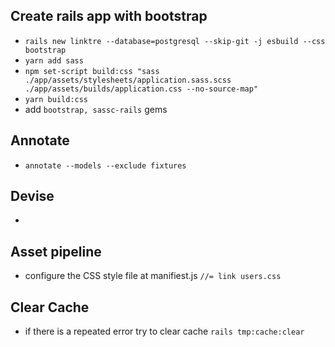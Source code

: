 ## Create rails app with bootstrap 
- `rails new linktre --database=postgresql --skip-git -j esbuild --css bootstrap`  
- `yarn add sass` 
- `npm set-script build:css "sass ./app/assets/stylesheets/application.sass.scss ./app/assets/builds/application.css --no-source-map"` 
- `yarn build:css` 
- add `bootstrap, sassc-rails` gems 

## Annotate 
- `annotate --models --exclude fixtures` 


## Devise  
- 


## Asset pipeline  
- configure the CSS style file at manifiest.js `//= link users.css` 


## Clear Cache 
- if there is a repeated error try to clear cache `rails tmp:cache:clear`  